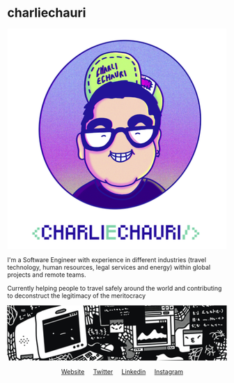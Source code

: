 # charliechauri

![avatar](/assets/avatar.png)

I'm a Software Engineer with experience in different industries (travel technology, human resources, legal services and energy) within global projects and remote teams.

Currently helping people to travel safely around the world and contributing to deconstruct the legitimacy of the meritocracy

![Profile image](/assets/profile.jpg)

<!-- markdownlint-disable -->
<style>
  .links-list {
    display: flex;
    justify-content: center;
    list-style: none
  }
  .link-list__item {
    margin-right: 10px;
    margin-left: 10px;
  }
</style>
<ul class="links-list">
  <li class="link-list__item">
    <a href="http://charliechauri.com">Website</a>
  </li>
  <li class="link-list__item">
    <a href="https://twitter.com/charliechauri">Twitter</a>
  </li>
  <li class="link-list__item">
    <a href="https://www.linkedin.com/in/carlosechauri/">Linkedin</a>
  </li>
  <li class="link-list__item">
    <a href="https://www.instagram.com/charliechauri/">Instagram</a>
  </li>
</ul>

